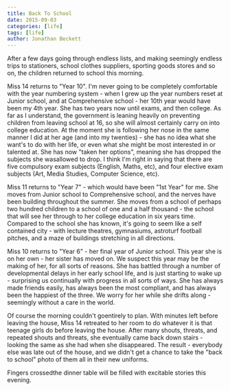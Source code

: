 ```yaml
---
title: Back To School
date: 2015-09-03
categories: [life]
tags: [life]
author: Jonathan Beckett
---
```


After a few days going through endless lists, and making seemingly endless trips to stationers, school clothes suppliers, sporting goods stores and so on, the children returned to school this morning.

Miss 14 returns to "Year 10". I'm never going to be completely comfortable with the year numbering system - when I grew up the year numbers reset at Junior school, and at Comprehensive school - her 10th year would have been my 4th year. She has two years now until exams, and then college. As far as I understand, the government is leaning heavily on preventing children from leaving school at 16, so she will almost certainly carry on into college education. At the moment she is following her nose in the same manner I did at her age (and into my twenties) - she has no idea what she want's to do with her life, or even what she might be most interested in or talented at. She has now "taken her options", meaning she has dropped the subjects she wasallowed to drop. I think I'm right in saying that there are five compulsory exam subjects (English, Maths, etc), and four elective exam subjects (Art, Media Studies, Computer Science, etc).

Miss 11 returns to "Year 7" - which would have been "1st Year" for me. She moves from Junior school to Comprehensive school, and the nerves have been building throughout the summer. She moves from a school of perhaps two hundred children to a school of one and a half thousand - the school that will see her through to her college education in six years time. Compared to the school she has known, it's going to seem like a self contained city - with lecture theatres, gymnasiums, astroturf football pitches, and a maze of buildings stretching in all directions.

Miss 10 returns to "Year 6" - her final year of Junior school. This year she is on her own - her sister has moved on. We suspect this year may be the making of her, for all sorts of reasons. She has battled through a number of developmental delays in her early school life, and is just starting to wake up - surprising us continually with progress in all sorts of ways. She has always made friends easily, has always been the most compliant, and has always been the happiest of the three. We worry for her while she drifts along - seemingly without a care in the world.

Of course the morning couldn't goentirely to plan. With minutes left before leaving the house, Miss 14 retreated to her room to do whatever it is that teenage girls do before leaving the house. After many shouts, threats, and repeated shouts and threats, she eventually came back down stairs - looking the same as she had when she disappeared. The result - everybody else was late out of the house, and we didn't get a chance to take the "back to school" photo of them all in their new uniforms.

Fingers crossedthe dinner table will be filled with excitable stories this evening.